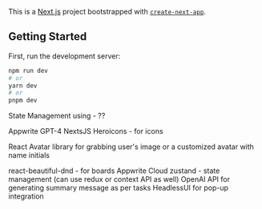 This is a [Next.js](https://nextjs.org/) project bootstrapped with [`create-next-app`](https://github.com/vercel/next.js/tree/canary/packages/create-next-app).

## Getting Started

First, run the development server:

```bash
npm run dev
# or
yarn dev
# or
pnpm dev
```

State Management using - ??

Appwrite
GPT-4
NextsJS
Heroicons - for icons

React Avatar library for grabbing user's image or a customized avatar with name initials

react-beautiful-dnd - for boards
Appwrite Cloud
zustand - state management (can use redux or context API as well)
OpenAI API for generating summary message as per tasks
HeadlessUI for pop-up integration
